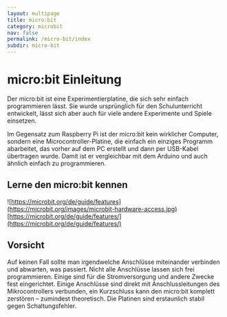 ```yaml
---
layout: multipage
title: micro:bit
category: microbit
nav: false
permalink: /micro-bit/index
subdir: micro-bit
---
```

# micro:bit Einleitung

Der micro:bit ist eine Experimentierplatine, die sich sehr einfach programmieren lässt. Sie wurde ursprünglich für den Schulunterricht entwickelt, lässt sich aber auch für viele andere Experimente und
Spiele einsetzen.

Im Gegensatz zum Raspberry Pi ist der micro:bit kein wirklicher Computer, sondern eine Microcontroller-Platine, die einfach ein einziges Programm abarbeitet, das vorher auf dem PC erstellt und dann per USB-Kabel übertragen wurde. Damit ist er vergleichbar mit dem Arduino und auch ähnlich einfach zu programmieren.

## Lerne den micro:bit kennen

![https://microbit.org/de/guide/features](https://microbit.org/images/microbit-hardware-access.jpg)
[https://microbit.org/de/guide/features/](https://microbit.org/de/guide/features/)


<div class="alert alert-warning" role="alert">
<h2>Vorsicht</h2>
Auf keinen Fall sollte man irgendwelche Anschlüsse miteinander verbinden und abwarten, was passiert. Nicht alle Anschlüsse lassen sich frei programmieren. Einige sind für die Stromversorgung und andere Zwecke fest eingerichtet. Einige Anschlüsse sind direkt mit Anschlussleitungen des Mikrocontrollers verbunden, ein Kurzschluss kann den micro:bit komplett zerstören – zumindest theoretisch. Die Platinen sind erstaunlich stabil gegen Schaltungsfehler.
</div>

<!--## Inhalt Scoutlab Session Kit 1 – Übersicht

![](images/bauteile.jpg) -->
